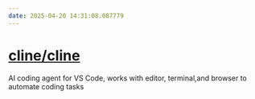 ```yaml
---
date: 2025-04-20 14:31:08.087779
---
```


# [cline/cline](https://github.com/cline/cline)

AI coding agent for VS Code, works with editor, terminal,and browser to automate coding tasks